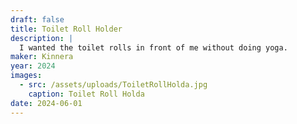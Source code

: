 ```yaml
---
draft: false
title: Toilet Roll Holder
description: |
  I wanted the toilet rolls in front of me without doing yoga.
maker: Kinnera
year: 2024
images:
  - src: /assets/uploads/ToiletRollHolda.jpg
    caption: Toilet Roll Holda
date: 2024-06-01
---
```

